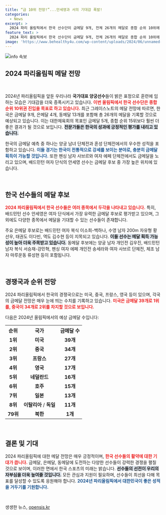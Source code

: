 ```yaml
---
title: “금 10위 전망!”...안세영과 서의 기대감 폭발!
categories:
  - News
excerpt: >
  2024 파리 올림픽에서 한국 선수단이 금메달 9개, 전체 26개의 메달로 종합 순위 10위에 오를 것으로 예상된다. 양궁, 배드민턴, 펜싱 등 여러 종목에서 메달 소식이 기대된다! 클릭하고 한국의 올림픽 여정을 확인해 보세요!
feature_text: >
  2024 파리 올림픽에서 한국 선수단이 금메달 9개, 전체 26개의 메달로 종합 순위 10위에 오를 것으로 예상된다. 양궁, 배드민턴, 펜싱 등 여러 종목에서 메달 소식이 기대된다! 클릭하고 한국의 올림픽 여정을 확인해 보세요!
image: 'https://www.behealthy4u.com/wp-content/uploads/2024/06/unnamed-file.png'
---
```


<p><img src="https://www.behealthy4u.com/wp-content/uploads/2024/06/unnamed-file.png" alt="info 속보" /></p>

<h2 data-ke-size="size26">2024 파리올림픽 메달 전망</h2>

<p data-ke-size="size16">&nbsp;</p>

<p>2024년 파리올림픽을 앞둔 우리나라 <b>국가대표 양궁선수</b>들이 밝은 표정으로 훈련에 임하는 모습은 기대감을 더욱 증폭시키고 있습니다. <b><span style="color: #ee2323;">이번 올림픽에서 한국 선수단은 종합 순위 10위권 진입을 목표로 하고 있습니다.</span></b> 최근 그레이스노트의 메달 전망에 따르면, 한국은 금메달 9개, 은메달 4개, 동메달 13개를 포함해 총 26개의 메달을 기록할 것으로 예상되고 있습니다. 이는 대한체육회의 목표인 금메달 5개, 종합 순위 15위보다 훨씬 더 좋은 결과가 될 것으로 보입니다. <b><span style="background-color: #21538527;">전문가들은 한국의 성과에 긍정적인 평가를 내리고 있습니다.</span></b> </p>

<p>한국의 금메달 예측 중 하나는 양궁 남녀 단체전과 혼성 단체전에서의 우수한 성적을 포함하고 있습니다. <b><span style="color: #1a5490;">이들 경기는 한국이 전통적으로 강세를 보이는 분야로, 충분히 금메달 획득이 가능할 것입니다.</span></b> 또한 펜싱 남자 사브르와 여자 에페 단체전에서도 금메달을 노리고 있으며, 배드민턴 여자 단식의 안세영 선수는 금메달 후보 중 가장 높은 위치에 있습니다.</p>

<p data-ke-size="size16">&nbsp;</p>

<h2 data-ke-size="size26">한국 선수들의 메달 후보</h2>

<p><b><span style="color: #ee2323;">2024 파리올림픽에서 한국 선수들은 여러 종목에서 두각을 나타내고 있습니다.</span></b> 특히, 배드민턴 선수 안세영은 여자 단식에서 가장 유력한 금메달 후보로 평가받고 있으며, 그 외에도 다양한 종목에서 메달을 기대할 수 있는 선수들이 존재합니다.</p>

<p>주요 은메달 후보로는 배드민턴 여자 복식 이소희-백하나, 수영 남자 200m 자유형 황선우, 태권도 이다빈, 역도 김수현 등이 지목되고 있습니다. <b><span style="background-color: #21538527;">이들 선수는 메달 획득 가능성이 높아 더욱 주목받고 있습니다.</span></b> 동메달 후보에는 양궁 남자 개인전 김우진, 배드민턴 남자 복식 서승재-강민혁, 펜싱 여자 에페 개인전 송세라와 여자 사브르 단체전, 체조 남자 마루운동 류성현 등이 포함됩니다.</p>

<p data-ke-size="size16">&nbsp;</p>

<h2 data-ke-size="size26">경쟁국과 순위 전망</h2>

<p>2024 파리올림픽에서 한국의 경쟁국으로는 미국, 중국, 프랑스, 영국 등이 있으며, 각국의 금메달 전망은 매우 눈에 띄는 수치를 기록하고 있습니다. <b><span style="color: #ee2323;">미국은 금메달 39개로 1위를, 중국이 34개로 2위를 차지할 것으로 보입니다.</span></b> </p>

<p>다음은 2024년 올림픽에서의 예상 금메달 수입니다:</p>

<table>
<tr>
<th style="text-align: center;">순위</th>
<th style="text-align: center;">국가</th>
<th style="text-align: center;">금메달 수</th>
</tr>
<tr>
<td style="text-align: center; height: 17px;"><b>1위</b></td>
<td style="text-align: center; height: 17px;"><b>미국</b></td>
<td style="text-align: center; height: 17px;"><b>39개</b></td>
</tr>
<tr>
<td style="text-align: center; height: 17px;"><b>2위</b></td>
<td style="text-align: center; height: 17px;"><b>중국</b></td>
<td style="text-align: center; height: 17px;"><b>34개</b></td>
</tr>
<tr>
<td style="text-align: center; height: 17px;"><b>3위</b></td>
<td style="text-align: center; height: 17px;"><b>프랑스</b></td>
<td style="text-align: center; height: 17px;"><b>27개</b></td>
</tr>
<tr>
<td style="text-align: center; height: 17px;"><b>4위</b></td>
<td style="text-align: center; height: 17px;"><b>영국</b></td>
<td style="text-align: center; height: 17px;"><b>17개</b></td>
</tr>
<tr>
<td style="text-align: center; height: 17px;"><b>5위</b></td>
<td style="text-align: center; height: 17px;"><b>네덜란드</b></td>
<td style="text-align: center; height: 17px;"><b>16개</b></td>
</tr>
<tr>
<td style="text-align: center; height: 17px;"><b>6위</b></td>
<td style="text-align: center; height: 17px;"><b>호주</b></td>
<td style="text-align: center; height: 17px;"><b>15개</b></td>
</tr>
<tr>
<td style="text-align: center; height: 17px;"><b>7위</b></td>
<td style="text-align: center; height: 17px;"><b>일본</b></td>
<td style="text-align: center; height: 17px;"><b>13개</b></td>
</tr>
<tr>
<td style="text-align: center; height: 17px;"><b>8위</b></td>
<td style="text-align: center; height: 17px;"><b>이탈리아</b> / <b>독일</b></td>
<td style="text-align: center; height: 17px;"><b>11개</b></td>
</tr>
<tr>
<td style="text-align: center; height: 17px;"><b>79위</b></td>
<td style="text-align: center; height: 17px;"><b>북한</b></td>
<td style="text-align: center; height: 17px;"><b>1개</b></td>
</tr>
</table>

<p data-ke-size="size16">&nbsp;</p>

<h2 data-ke-size="size26">결론 및 기대</h2>

<p>2024 파리올림픽에 대한 메달 전망은 매우 긍정적이며, <b><span style="color: #ee2323;">한국 선수들의 활약에 대한 기대가 큽니다.</span></b> 금메달, 은메달, 동메달에 도전하는 다양한 선수들이 강력한 경쟁을 펼칠 것으로 보이며, 이러한 면에서 한국 스포츠의 미래는 밝습니다. <b><span style="background-color: #21538527;">선수들의 선전이 우리의 자부심을 더욱 높여줄 것입니다.</span></b> 모든 관심과 지원이 필요하며, 선수들이 최선을 다해 목표를 달성할 수 있도록 응원해야 합니다. <b><span style="color: #1a5490;">2024년 파리올림픽에서 대한민국이 좋은 성적을 거두기를 기원합니다.</span></b></p>

<p data-ke-size="size16">&nbsp;</p>
생생한 뉴스, <a href="https://opensis.kr" rel="dofollow">opensis.kr</a>


